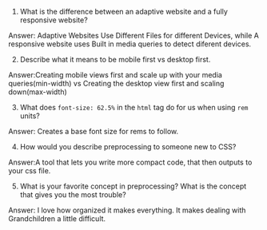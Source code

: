 1. What is the difference between an adaptive website and a fully responsive website?

Answer: Adaptive Websites Use Different Files for different Devices, while A responsive website uses Built in media queries to detect diferent devices. 

2. Describe what it means to be mobile first vs desktop first.

Answer:Creating mobile views first and scale up with your media queries(min-width) vs Creating the desktop view first and scaling down(max-width)


3. What does `font-size: 62.5%` in the `html` tag do for us when using `rem` units?

Answer: Creates a base font size for rems to follow.


4. How would you describe preprocessing to someone new to CSS?

Answer:A tool that lets you write more compact code, that then outputs to your css file.

5. What is your favorite concept in preprocessing? What is the concept that gives you the most trouble?

Answer: I love how organized it makes everything. It makes dealing with Grandchildren a little difficult.